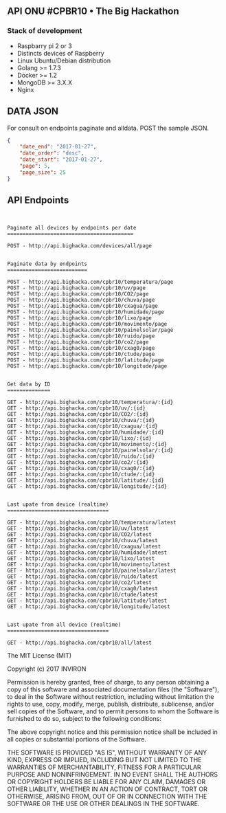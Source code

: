 ## API ONU #CPBR10 • The Big Hackathon

### Stack of development
- Raspbarry pi 2 or 3
- Distincts devices of Raspberry
- Linux Ubuntu/Debian distribution
- Golang >= 1.7.3
- Docker >= 1.2
- MongoDB >= 3.X.X
- Nginx

## DATA JSON
For consult on endpoints paginate and alldata. POST the sample JSON.
```json
{
    "date_end": "2017-01-27", 
    "date_order": "desc", 
    "date_start": "2017-01-27", 
    "page": 5, 
    "page_size": 25
}
```

## API Endpoints

```


Paginate all devices by endpoints per date
=========================================

POST - http://api.bighacka.com/devices/all/page


Paginate data by endpoints
==========================

POST - http://api.bighacka.com/cpbr10/temperatura/page
POST - http://api.bighacka.com/cpbr10/uv/page
POST - http://api.bighacka.com/cpbr10/CO2/page
POST - http://api.bighacka.com/cpbr10/chuva/page
POST - http://api.bighacka.com/cpbr10/cxagua/page
POST - http://api.bighacka.com/cpbr10/humidade/page
POST - http://api.bighacka.com/cpbr10/lixo/page
POST - http://api.bighacka.com/cpbr10/movimento/page
POST - http://api.bighacka.com/cpbr10/painelsolar/page
POST - http://api.bighacka.com/cpbr10/ruido/page
POST - http://api.bighacka.com/cpbr10/co2/page
POST - http://api.bighacka.com/cpbr10/cxag0/page
POST - http://api.bighacka.com/cpbr10/ctude/page
POST - http://api.bighacka.com/cpbr10/latitude/page
POST - http://api.bighacka.com/cpbr10/longitude/page


Get data by ID
==============

GET - http://api.bighacka.com/cpbr10/temperatura/:{id}
GET - http://api.bighacka.com/cpbr10/uv/:{id}
GET - http://api.bighacka.com/cpbr10/CO2/:{id}
GET - http://api.bighacka.com/cpbr10/chuva/:{id}
GET - http://api.bighacka.com/cpbr10/cxagua/:{id}
GET - http://api.bighacka.com/cpbr10/humidade/:{id}
GET - http://api.bighacka.com/cpbr10/lixo/:{id}
GET - http://api.bighacka.com/cpbr10/movimento/:{id}
GET - http://api.bighacka.com/cpbr10/painelsolar/:{id}
GET - http://api.bighacka.com/cpbr10/ruido/:{id}
GET - http://api.bighacka.com/cpbr10/co2/:{id}
GET - http://api.bighacka.com/cpbr10/cxag0/:{id}
GET - http://api.bighacka.com/cpbr10/ctude/:{id}
GET - http://api.bighacka.com/cpbr10/latitude/:{id}
GET - http://api.bighacka.com/cpbr10/longitude/:{id}


Last upate from device (realtime)
=================================

GET - http://api.bighacka.com/cpbr10/temperatura/latest
GET - http://api.bighacka.com/cpbr10/uv/latest
GET - http://api.bighacka.com/cpbr10/CO2/latest
GET - http://api.bighacka.com/cpbr10/chuva/latest
GET - http://api.bighacka.com/cpbr10/cxagua/latest
GET - http://api.bighacka.com/cpbr10/humidade/latest
GET - http://api.bighacka.com/cpbr10/lixo/latest
GET - http://api.bighacka.com/cpbr10/movimento/latest
GET - http://api.bighacka.com/cpbr10/painelsolar/latest
GET - http://api.bighacka.com/cpbr10/ruido/latest
GET - http://api.bighacka.com/cpbr10/co2/latest
GET - http://api.bighacka.com/cpbr10/cxag0/latest
GET - http://api.bighacka.com/cpbr10/ctude/latest
GET - http://api.bighacka.com/cpbr10/latitude/latest
GET - http://api.bighacka.com/cpbr10/longitude/latest


Last upate from all device (realtime)
=================================

GET - http://api.bighacka.com/cpbr10/all/latest

```

The MIT License (MIT)

Copyright (c) 2017 INVIRON

Permission is hereby granted, free of charge, to any person obtaining a copy
of this software and associated documentation files (the "Software"), to deal
in the Software without restriction, including without limitation the rights
to use, copy, modify, merge, publish, distribute, sublicense, and/or sell
copies of the Software, and to permit persons to whom the Software is
furnished to do so, subject to the following conditions:

The above copyright notice and this permission notice shall be included in all
copies or substantial portions of the Software.

THE SOFTWARE IS PROVIDED "AS IS", WITHOUT WARRANTY OF ANY KIND, EXPRESS OR
IMPLIED, INCLUDING BUT NOT LIMITED TO THE WARRANTIES OF MERCHANTABILITY,
FITNESS FOR A PARTICULAR PURPOSE AND NONINFRINGEMENT. IN NO EVENT SHALL THE
AUTHORS OR COPYRIGHT HOLDERS BE LIABLE FOR ANY CLAIM, DAMAGES OR OTHER
LIABILITY, WHETHER IN AN ACTION OF CONTRACT, TORT OR OTHERWISE, ARISING FROM,
OUT OF OR IN CONNECTION WITH THE SOFTWARE OR THE USE OR OTHER DEALINGS IN THE
SOFTWARE.
